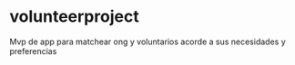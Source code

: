 # volunteerproject
Mvp de app para matchear ong y voluntarios acorde a sus necesidades y preferencias
